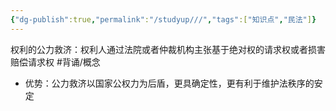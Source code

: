 ```yaml
---
{"dg-publish":true,"permalink":"/studyup///","tags":["知识点","民法"]}
---
```


权利的公力救济：权利人通过法院或者仲裁机构主张基于绝对权的请求权或者损害赔偿请求权 #背诵/概念 
- 优势：公力救济以国家公权力为后盾，更具确定性，更有利于维护法秩序的安定